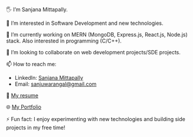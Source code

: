 
🖐️ I’m Sanjana Mittapally.

👀 I’m interested in Software Development and new technologies.

🌱 I’m currently working on MERN (MongoDB, Express.js, React.js, Node.js) stack. Also interested in programming (C/C++).

💞️ I’m looking to collaborate on web development projects/SDE projects.

📫 How to reach me:
- LinkedIn: [Sanjana Mittapally](https://www.linkedin.com/in/mittapally-sanjana-a231b0292)
- Email: [sanjuwarangal@gmail.com](mailto:sanjuwarangal@gmail.com)

📄 [My resume](https://drive.google.com/file/d/1wdqZm9FCyfYw-nSTPKe7MUTp4lICi_oK/view?usp=sharing)

🌐 [My Portfolio](https://my-portfolio-bdrf.onrender.com/)

⚡ Fun fact: I enjoy experimenting with new technologies and building side projects in my free time!

